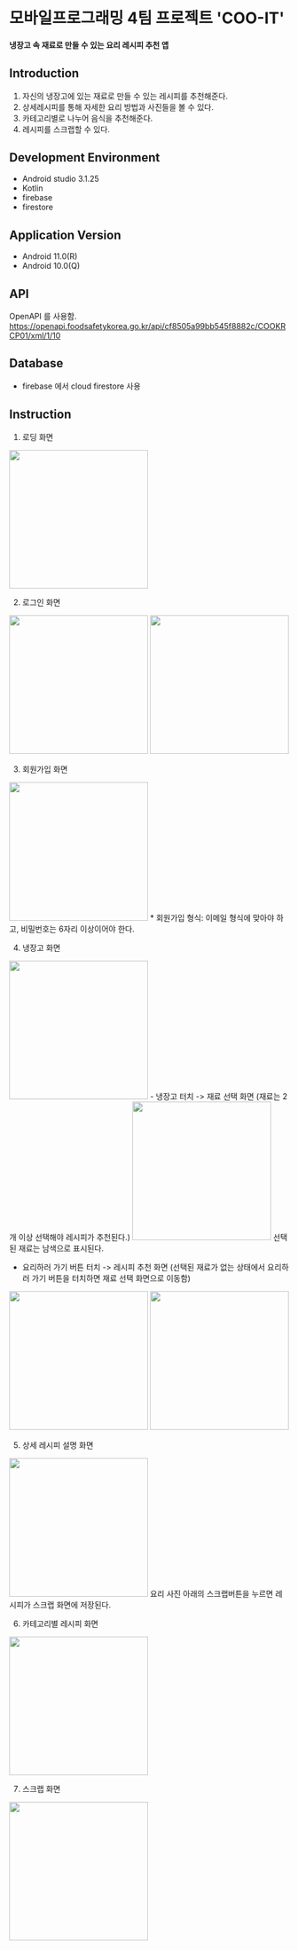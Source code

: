 # 모바일프로그래밍 4팀 프로젝트 'COO-IT'
#### 냉장고 속 재료로 만들 수 있는 요리 레시피 추천 앱
## Introduction
1. 자신의 냉장고에 있는 재료로 만들 수 있는 레시피를 추천해준다.
2. 상세레시피를 통해 자세한 요리 방법과 사진들을 볼 수 있다. 
3. 카테고리별로 나누어 음식을 추천해준다.
4. 레시피를 스크랩할 수 있다.
## Development Environment
+ Android studio 3.1.25
+ Kotlin
+ firebase
+ firestore
## Application Version
+ Android 11.0(R)
+ Android 10.0(Q)
## API 
OpenAPI 를 사용함. 
<https://openapi.foodsafetykorea.go.kr/api/cf8505a99bb545f8882c/COOKRCP01/xml/1/10> 
## Database 
+ firebase 에서 cloud firestore 사용
## Instruction
1. 로딩 화면
<img src="https://user-images.githubusercontent.com/66251759/143869910-3314aace-499d-45f2-ab6b-a0a7fa873071.png" width="250"/>

2. 로그인 화면
<img src="https://user-images.githubusercontent.com/66251759/143869936-28131e4d-f5e7-4f3f-94a2-65c6f4e344a2.png" width="250"/>
<img src="https://user-images.githubusercontent.com/66251759/143870014-bc26cf01-cab4-4418-b90c-04b5fe039272.png" width="250"/>

3. 회원가입 화면
<img src="https://user-images.githubusercontent.com/66251759/143870032-523376c7-d955-482b-8b77-586792724363.png" width="250"/>
* 회원가입 형식: 이메일 형식에 맞아야 하고, 비밀번호는 6자리 이상이어야 한다.


4. 냉장고 화면
<img src="https://user-images.githubusercontent.com/66251759/143870056-c9193dd9-81c4-4c43-ba31-c9d9a47785c6.png" width="250"/>
 - 냉장고 터치 -> 재료 선택 화면 (재료는 2개 이상 선택해야 레시피가 추천된다.)
<img src="https://user-images.githubusercontent.com/66251759/143870137-b4d8f446-2a33-40c8-bb75-bff9dce68858.png" width="250"/>
 선택된 재료는 남색으로 표시된다.

 - 요리하러 가기 버튼 터치 -> 레시피 추천 화면 (선택된 재료가 없는 상태에서 요리하러 가기 버튼을 터치하면 재료 선택 화면으로 이동함)
<img src="https://user-images.githubusercontent.com/66251759/143870203-040a70cc-6b5e-4d08-b2e2-0c38cfda2996.png" width="250"/>
<img src="https://user-images.githubusercontent.com/66251759/143870229-5725105f-c694-432a-a08b-893210a4c11c.png" width="250"/>

5. 상세 레시피 설명 화면
<img src="(https://user-images.githubusercontent.com/66251759/143870337-bd4a23ca-4301-40ff-bcde-d5de028ff18f.png" width="250"/>
요리 사진 아래의 스크랩버튼을 누르면 레시피가 스크랩 화면에 저장된다.

6. 카테고리별 레시피 화면
<img src="(https://user-images.githubusercontent.com/66251759/143870296-4c1d4dcc-3669-4a40-9723-86f5e5e5e44c.png" width="250"/>

7. 스크랩 화면
<img src="(https://user-images.githubusercontent.com/66251759/143870366-bc7491f2-d7ef-4faa-9495-009014aee8ab.png" width="250"/>
